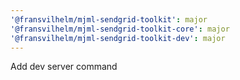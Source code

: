 ```yaml
---
'@fransvilhelm/mjml-sendgrid-toolkit': major
'@fransvilhelm/mjml-sendgrid-toolkit-core': major
'@fransvilhelm/mjml-sendgrid-toolkit-dev': major
---
```


Add dev server command
